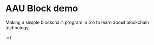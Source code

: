 # AAU Block demo

Making a simple blockchain program in Go to learn about blockchain technology.

:=)